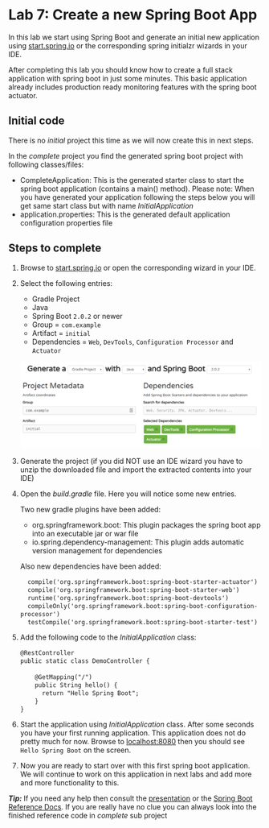 # Lab 7: Create a new Spring Boot App
In this lab we start using Spring Boot and generate an initial new application using [start.spring.io](https://start.spring.io)
or the corresponding spring initialzr wizards in your IDE.

After completing this lab you should know how to create a full stack application with spring boot in just some minutes.
This basic application already includes production ready monitoring features with the spring boot actuator.

## Initial code

There is no _initial_ project this time as we will now create this in next steps. 

In the _complete_ project you find the generated spring boot project with following classes/files:

* CompleteApplication: This is the generated starter class to start the spring boot application (contains a main() method).
Please note: When you have generated your application following the steps below you will get same start class but with name *InitialApplication*
* application.properties: This is the generated default application configuration properties file
 
## Steps to complete

1. Browse to [start.spring.io](https://start.spring.io) or open the corresponding wizard in your IDE. 

2. Select the following entries:
    
    * Gradle Project
    * Java
    * Spring Boot `2.0.2` or newer
    * Group = `com.example`
    * Artifact = `initial`
    * Dependencies = `Web`, `DevTools`, `Configuration Processor` and `Actuator`

    ![foo](start_spring_io.png "title")
    
3. Generate the project (if you did NOT use an IDE wizard 
you have to unzip the downloaded file and import the extracted contents into your IDE)   

4. Open the *build.gradle* file. Here you will notice some new entries.

    Two new gradle plugins have been added:

    *  org.springframework.boot: This plugin packages the spring boot app into an executable jar or war file
    *  io.spring.dependency-management: This plugin adds automatic version management for dependencies
    
    Also new dependencies have been added:
    
    ``` 
      compile('org.springframework.boot:spring-boot-starter-actuator')
      compile('org.springframework.boot:spring-boot-starter-web')
      runtime('org.springframework.boot:spring-boot-devtools')
      compileOnly('org.springframework.boot:spring-boot-configuration-processor')
      testCompile('org.springframework.boot:spring-boot-starter-test')
    ``` 

5. Add the following code to the *InitialApplication* class:

    ``` 
    @RestController
    public static class DemoController {

        @GetMapping("/")
        public String hello() {
          return "Hello Spring Boot";
        }    
    }
    ``` 

6. Start the application using *InitialApplication* class. 
After some seconds you have your first running application. This application does not do pretty much for now.
Browse to [localhost:8080](http://localhost:8080) then you should see `Hello Spring Boot` on the screen. 

7. Now you are ready to start over with this first spring boot application. 
We will continue to work on this application in next labs and add more and more functionality to this. 

***Tip:***
If you need any help then consult the [presentation](https://andifalk.github.io/spring-basics-training/presentation/index.html) 
or the [Spring Boot Reference Docs](https://docs.spring.io/spring-boot/docs/current/reference/htmlsingle/#getting-started-first-application). 
If you are really have no clue you can always look into the finished reference code in _complete_ sub project


